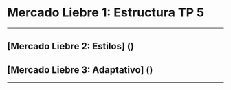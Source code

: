 # Mercado Liebre 1: Estructura TP 5
---
## [Mercado Liebre 2: Estilos] ()
## [Mercado Liebre 3: Adaptativo] ()

---
